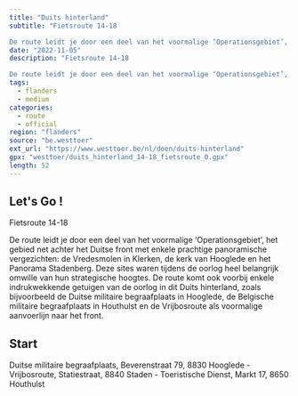 ```yaml
---
title: "Duits hinterland"
subtitle: "Fietsroute 14-18

De route leidt je door een deel van het voormalige ‘Operationsgebiet’, het gebied net achter het Duitse front met enkele prachtige panoramische vergezichten: de Vredesmolen in Klerken, de kerk van Hooglede en het Panorama Stadenberg"
date: "2022-11-05"
description: "Fietsroute 14-18

De route leidt je door een deel van het voormalige ‘Operationsgebiet’, het gebied net achter het Duitse front met enkele prachtige panoramische vergezichten: de Vredesmolen in Klerken, de kerk van Hooglede en het Panorama Stadenberg" 
tags:
  - flanders
  - medium
categories: 
  - route
  - official
region: "flanders"
source: "be.westtoer"
ext_url: "https://www.westtoer.be/nl/doen/duits-hinterland"
gpx: "westtoer/duits_hinterland_14-18_fietsroute_0.gpx"
length: 52
---
```


## Let's Go !

Fietsroute 14-18

De route leidt je door een deel van het voormalige ‘Operationsgebiet’, het gebied net achter het Duitse front met enkele prachtige panoramische vergezichten: de Vredesmolen in Klerken, de kerk van Hooglede en het Panorama Stadenberg. Deze sites waren tijdens de oorlog heel belangrijk omwille van hun strategische hoogtes. De route komt ook voorbij enkele indrukwekkende getuigen van de oorlog in dit Duits hinterland, zoals bijvoorbeeld de Duitse militaire begraafplaats in Hooglede, de Belgische militaire begraafplaats in Houthulst en de Vrijbosroute als voormalige aanvoerlijn naar het front.

## Start 

Duitse militaire begraafplaats, Beverenstraat 79, 8830 Hooglede - Vrijbosroute, Statiestraat, 8840 Staden - Toeristische Dienst, Markt 17, 8650 Houthulst 


